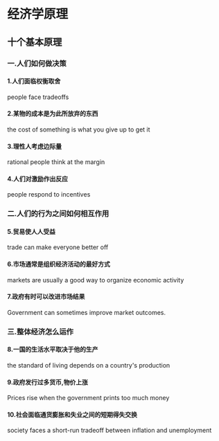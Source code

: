 # 经济学原理

## 十个基本原理

### 一.人们如何做决策

#### 1.人们面临权衡取舍

people face tradeoffs

#### 2.某物的成本是为此所放弃的东西

the cost of something is what you give up to get it

#### 3.理性人考虑边际量

rational people think at the margin

#### 4.人们对激励作出反应

people respond to incentives

### 二.人们的行为之间如何相互作用

#### 5.贸易使人人受益

trade can make everyone better off

#### 6.市场通常是组织经济活动的最好方式

markets are usually a good way to organize economic activity

#### 7.政府有时可以改进市场结果

Government can sometimes improve market outcomes.

### 三.整体经济怎么运作

#### 8.一国的生活水平取决于他的生产

the standard of living depends on a country's production

#### 9.政府发行过多货币,物价上涨

Prices rise when the government prints too much money

#### 10.社会面临通货膨胀和失业之间的短期得失交换

society faces a short-run tradeoff between inflation and unemployment 

